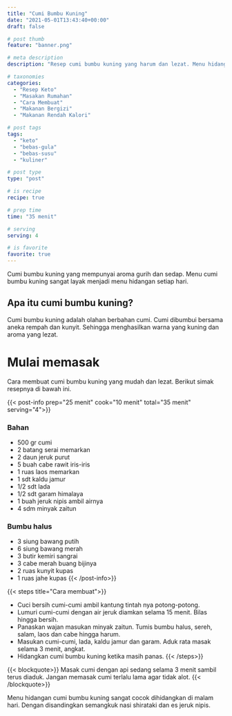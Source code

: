 ```yaml
---
title: "Cumi Bumbu Kuning"
date: "2021-05-01T13:43:40+00:00"
draft: false

# post thumb
feature: "banner.png"

# meta description
description: "Resep cumi bumbu kuning yang harum dan lezat. Menu hidangan diet keto yang menggugah selera."

# taxonomies
categories:
  - "Resep Keto"
  - "Masakan Rumahan"
  - "Cara Membuat"
  - "Makanan Bergizi"
  - "Makanan Rendah Kalori"

# post tags
tags:
  - "keto"
  - "bebas-gula"
  - "bebas-susu"
  - "kuliner"

# post type
type: "post"

# is recipe
recipe: true

# prep time
time: "35 menit"

# serving
serving: 4

# is favorite
favorite: true
---
```

Cumi bumbu kuning yang mempunyai aroma gurih dan sedap. Menu cumi bumbu kuning sangat layak menjadi menu hidangan setiap hari.

## Apa itu cumi bumbu kuning?

Cumi bumbu kuning adalah olahan berbahan cumi. Cumi dibumbui bersama aneka rempah dan kunyit. Sehingga menghasilkan warna yang kuning dan aroma yang lezat.

# Mulai memasak

Cara membuat cumi bumbu kuning yang mudah dan lezat. Berikut simak resepnya di bawah ini.

{{< post-info prep="25 menit" cook="10 menit" total="35 menit" serving="4">}}

### Bahan

-   500 gr cumi
-   2 batang serai memarkan
-   2 daun jeruk purut
-   5 buah cabe rawit iris-iris
-   1 ruas laos memarkan
-   1 sdt kaldu jamur
-   1/2 sdt lada
-   1/2 sdt garam himalaya
-   1 buah jeruk nipis ambil airnya
-   4 sdm minyak zaitun

### Bumbu halus

-   3 siung bawang putih
-   6 siung bawang merah
-   3 butir kemiri sangrai
-   3 cabe merah buang bijinya
-   2 ruas kunyit kupas
-   1 ruas jahe kupas
{{< /post-info>}}

{{< steps title="Cara membuat">}}
-   Cuci bersih cumi-cumi ambil kantung tintah nya potong-potong.
-   Lumuri cumi-cumi dengan air jeruk diamkan selama 15 menit. Bilas hingga bersih.
-   Panaskan wajan masukan minyak zaitun. Tumis bumbu halus, sereh, salam, laos dan cabe hingga harum.
-   Masukan cumi-cumi, lada, kaldu jamur dan garam. Aduk rata masak selama 3 menit, angkat.
-   Hidangkan cumi bumbu kuning ketika masih panas.
{{< /steps>}}

{{< blockquote>}}
Masak cumi dengan api sedang selama 3 menit sambil terus diaduk. Jangan memasak cumi terlalu lama agar tidak alot.
{{< /blockquote>}}

Menu hidangan cumi bumbu kuning sangat cocok dihidangkan di malam hari. Dengan disandingkan semangkuk nasi shirataki dan es jeruk nipis.


